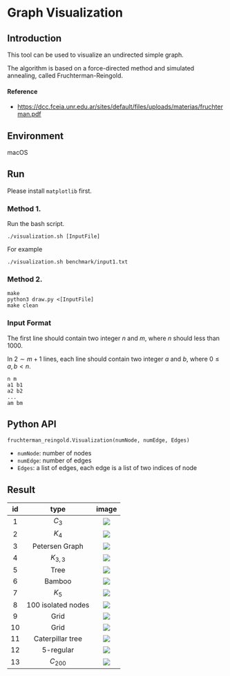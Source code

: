 # Graph Visualization

## Introduction

This tool can be used to visualize an undirected simple graph.

The algorithm is based on a force-directed method and simulated annealing, called Fruchterman-Reingold.

#### Reference

-   https://dcc.fceia.unr.edu.ar/sites/default/files/uploads/materias/fruchterman.pdf

## Environment

macOS

## Run

Please install `matplotlib` first.

### Method 1.
Run the bash script.

```shell
./visualization.sh [InputFile]
```

For example

```shell
./visualization.sh benchmark/input1.txt
```

### Method 2.

```shell
make
python3 draw.py <[InputFile]
make clean
```


### Input Format

The first line should contain two integer $n$ and $m$, where $n$ should less than 1000.

In $2 \sim m + 1$ lines, each line should contain two integer $a$ and $b$, where $0 \le a, b < n$.

```
n m
a1 b1
a2 b2
...
am bm
```

## Python API

```python
fruchterman_reingold.Visualization(numNode, numEdge, Edges)
```

- `numNode`: number of nodes
- `numEdge`: number of edges
- `Edges`: a list of edges, each edge is a list of two indices of node


## Result
| id | type | image |
|:---:|:---:|:---:|
| 1 | $C_3$ | ![](./image/1.png) |
| 2 | $K_4$ | ![](./image/2.png) |
| 3 | Petersen Graph | ![](./image/3.png) |
| 4 | $K_{3,3}$ | ![](./image/4.png) |
| 5 | Tree | ![](./image/5.png) |
| 6 | Bamboo | ![](./image/6.png) |
| 7 | $K_5$ | ![](./image/9.png) |
| 8 | 100 isolated nodes | ![](./image/10.png) |
| 9 | Grid | ![](./image/11.png) |
| 10 | Grid | ![](./image/12.png) |
| 11 | Caterpillar tree | ![](./image/13.png) |
| 12 | 5-regular | ![](./image/14.png) |
| 13 | $C_{200}$ | ![](./image/15.png) |

